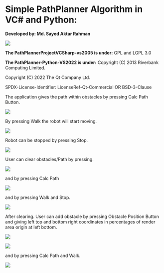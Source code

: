 
# Simple PathPlanner Algorithm in VC# and Python: #

**Developed by: Md. Sayed  Aktar Rahman**

![](images/01.jpg)

**The PathPlannerProjectVCSharp-vs2005 is under:**
GPL and LGPL 3.0


**The PathPlanner-Python-VS2022 is under:**
Copyright (C) 2013 Riverbank Computing Limited.

Copyright (C) 2022 The Qt Company Ltd.

SPDX-License-Identifier: LicenseRef-Qt-Commercial OR BSD-3-Clause

The application gives the path within obstacles by pressing Calc Path Button. 

![](images/02.jpg)

By pressing Walk the robot will start moving.

![](images/03.jpg)

Robot can be stopped by pressing Stop.

![](images/04.jpg)

User can clear obstacles/Path by pressing.

![](images/05.jpg)

and by pressing Calc Path

![](images/06.jpg)

and by pressing Walk and Stop.

![](images/07.jpg)

After clearing. User can add obstacle by pressing Obstacle Position Button and giving left top and bottom right coordinates in percentages of  render area origin at left bottom.

![](images/08.jpg)

![](images/09.jpg)

and by pressing Calc Path and Walk.

![](images/10.jpg)
